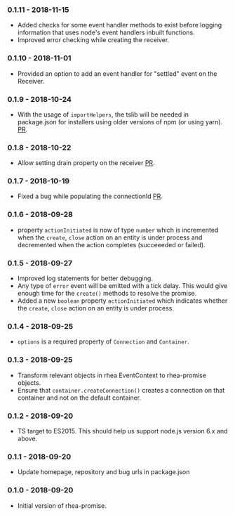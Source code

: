 ### 0.1.11 - 2018-11-15
- Added checks for some event handler methods to exist before logging information that uses node's
event handlers inbuilt functions.
- Improved error checking while creating the receiver.

### 0.1.10 - 2018-11-01
- Provided an option to add an event handler for "settled" event on the Receiver.

### 0.1.9 - 2018-10-24
- With the usage of `importHelpers`, the tslib will be needed in package.json for installers using older versions of npm (or using yarn). [PR](https://github.com/amqp/rhea-promise/pull/16).

### 0.1.8 - 2018-10-22
- Allow setting drain property on the receiver [PR](https://github.com/amqp/rhea-promise/pull/14).

### 0.1.7 - 2018-10-19
- Fixed a bug while populating the connectionId [PR](https://github.com/amqp/rhea-promise/pull/11).

### 0.1.6 - 2018-09-28
- property `actionInitiated` is now of type `number` which is incremented when the `create`, `close`
action on an entity is under process and decremented when the action completes (succeeeded or failed).

### 0.1.5 - 2018-09-27
- Improved log statements for better debugging.
- Any type of `error` event will be emitted with a tick delay. This would give enough time for the
`create()` methods to resolve the promise.
- Added a new `boolean` property `actionInitiated` which indicates whether the `create`, `close`
action on an entity is under process.

### 0.1.4 - 2018-09-25
- `options` is a required property of `Connection` and `Container`.

### 0.1.3 - 2018-09-25
- Transform relevant objects in rhea EventContext to rhea-promise objects.
- Ensure that `container.createConnection()` creates a connection on that container and not on
the default container.

### 0.1.2 - 2018-09-20
- TS target to ES2015. This should help us support node.js version 6.x and above.

### 0.1.1 - 2018-09-20
- Update homepage, repository and bug urls in package.json

### 0.1.0 - 2018-09-20
- Initial version of rhea-promise.
